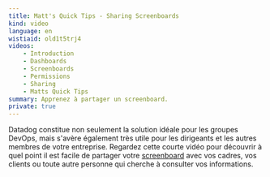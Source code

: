 ```yaml
---
title: Matt's Quick Tips - Sharing Screenboards
kind: video
language: en
wistiaid: old1t5trj4
videos:
    - Introduction
    - Dashboards
    - Screenboards
    - Permissions
    - Sharing
    - Matts Quick Tips
summary: Apprenez à partager un screenboard.
private: true
---
```


Datadog constitue non seulement la solution idéale pour les groupes DevOps, mais s'avère également très utile pour les dirigeants et les autres membres de votre entreprise. Regardez cette courte vidéo pour découvrir à quel point il est facile de partager votre [screenboard][1] avec vos cadres, vos clients ou toute autre personne qui cherche à consulter vos informations.

[1]: /fr/graphing/dashboards/screenboard
